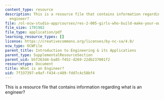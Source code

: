 ```yaml
---
content_type: resource
description: This is a resource file that contains information regarding what is an
  engineer?
file: /ol-ocw-studio-app/courses/res-2-005-girls-who-build-make-your-own-wearables-workshop-spring-2015/7f337397e9aff434c489fdd7c4c58bf4_MITRES_2_005S15_IntrtoEng.pdf
file_size: 1701982
file_type: application/pdf
learning_resource_types: []
license: https://creativecommons.org/licenses/by-nc-sa/4.0/
ocw_type: OCWFile
parent_title: Introduction to Engineering & its Applications
parent_type: SupplementalResourceSection
parent_uid: b5f263d4-ba85-f452-d269-22db237001f2
resourcetype: Document
title: What is an Engineer?
uid: 7f337397-e9af-f434-c489-fdd7c4c58bf4
---
```

This is a resource file that contains information regarding what is an engineer?
